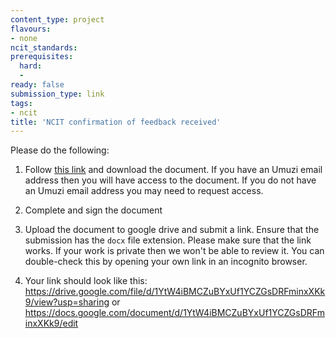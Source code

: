 ```yaml
---
content_type: project
flavours:
- none
ncit_standards:
prerequisites:
  hard:
  - 
ready: false
submission_type: link
tags:
- ncit
title: 'NCIT confirmation of feedback received'
---
```


Please do the following:

1. Follow [this link](https://docs.google.com/document/d/1TPhtKwQmakt4cYRivoWK-yDwkGKKKCm_/edit?usp=sharing&ouid=106698657596806218419&rtpof=true&sd=true) and download the document. If you have an Umuzi email address then you will have access to the document. If you do not have an Umuzi email address you may need to request access.

2. Complete and sign the document
   
3. Upload the document to google drive and submit a link. Ensure that the submission has the `docx` file extension. Please make sure that the link works. If your work is private then we won't be able to review it. You can double-check this by opening your own link in an incognito browser.  

4. Your link should look like this:
https://drive.google.com/file/d/1YtW4iBMCZuBYxUf1YCZGsDRFminxXKk9/view?usp=sharing or https://docs.google.com/document/d/1YtW4iBMCZuBYxUf1YCZGsDRFminxXKk9/edit